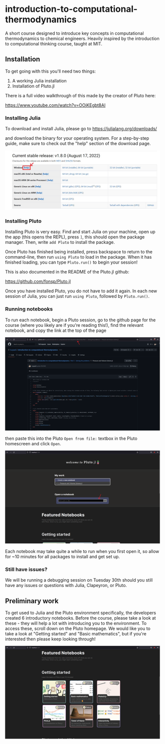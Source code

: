 # introduction-to-computational-thermodynamics
A short course designed to introduce key concepts in computational thermodynamics to chemical engineers. Heavily inspired by the introduction to computational thinking course, taught at MIT.

## Installation

To get going with this you'll need two things:
1. A working Julia installation
2. Installation of Pluto.jl

There is a full video walkthrough of this made by the creator of Pluto here:

https://www.youtube.com/watch?v=OOjKEgbt8AI

### Installing Julia

To download and install Julia, please go to
https://julialang.org/downloads/

and download the binary for your operating system. For a step-by-step guide, make sure to check out the "help" section of the download page.

![](./assets/Julia_install_help.jpg)

### Installing Pluto

Installing Pluto is very easy. Find and start Julia on your machine, open up the app (this opens the REPL), press ```]```, this should open the package manager. Then, write ```add Pluto``` to install the package.

Once Pluto has finished being installed, press backspace to return to the command-line, then run ```using Pluto``` to load in the package. When it has finished loading, you can type ```Pluto.run()``` to begin your session!

This is also documented in the README of the Pluto.jl github:

https://github.com/fonsp/Pluto.jl

Once you have installed Pluto, you do not have to add it again. In each new session of Julia, you can just run ```using Pluto```, followed by ```Pluto.run()```.

### Running notebooks

To run each notebook, begin a Pluto session, go to the github page for the course (where you likely are if you're reading this!), find the relevant notebook, and copy the link at the top of the page

![](./assets/github_screenshot.png)

then paste this into the Pluto ```Open from file:``` textbox in the Pluto homescreen and click ```Open```.

![](./assets/pluto_screenshot.png)

Each notebook may take quite a while to run when you first open it, so allow for ~10 minutes for all packages to install and get set up.

### Still have issues?

We will be running a debugging session on Tuesday 30th should you still have any issues or questions with Julia, Clapeyron, or Pluto.

## Preliminary work

To get used to Julia and the Pluto environment specifically, the developers created 6 introductory notebooks. Before the course, please take a look at these - they will help a lot with introducing you to the environment. To access these, scroll down on the Pluto homepage. We would like you to take a look at "Getting started" and "Basic mathematics", but if you're interested then please keep looking through!

![](assets/intro_notebooks.png)
